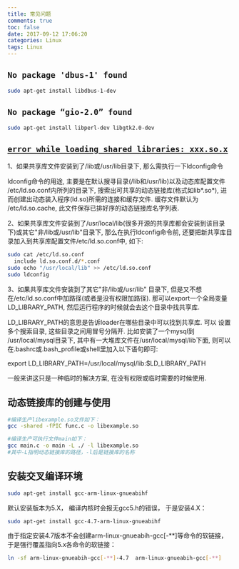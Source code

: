```yaml
---
title: 常见问题
comments: true
toc: false
date: 2017-09-12 17:06:20
categories: Linux
tags: Linux
---
```


## `No package 'dbus-1' found`

```bash
sudo apt-get install libdbus-1-dev
```

## `No package “gio-2.0” found`

```bash
sudo apt-get install libperl-dev libgtk2.0-dev
```

## [`error while loading shared libraries: xxx.so.x`](http://www.cnblogs.com/lidabo/p/3935250.html)


1、如果共享库文件安装到了/lib或/usr/lib目录下, 那么需执行一下ldconfig命令

ldconfig命令的用途, 主要是在默认搜寻目录(/lib和/usr/lib)以及动态库配置文件	/etc/ld.so.conf内所列的目录下, 搜索出可共享的动态链接库(格式如lib*.so*), 进	而创建出动态装入程序(ld.so)所需的连接和缓存文件. 缓存文件默认为	/etc/ld.so.cache, 此文件保存已排好序的动态链接库名字列表. 

2、如果共享库文件安装到了/usr/local/lib(很多开源的共享库都会安装到该目录下)或其它"非/lib或/usr/lib"目录下, 那么在执行ldconfig命令前, 还要把新共享库目录加入到共享库配置文件/etc/ld.so.conf中, 如下:

```bash
sudo cat /etc/ld.so.conf
  include ld.so.conf.d/*.conf
sudo echo "/usr/local/lib" >> /etc/ld.so.conf
sudo ldconfig
```

3、如果共享库文件安装到了其它"非/lib或/usr/lib" 目录下,  但是又不想在/etc/ld.so.conf中加路径(或者是没有权限加路径). 那可以export一个全局变量LD_LIBRARY_PATH, 然后运行程序的时候就会去这个目录中找共享库. 

LD_LIBRARY_PATH的意思是告诉loader在哪些目录中可以找到共享库. 可以	设置多个搜索目录, 这些目录之间用冒号分隔开. 比如安装了一个mysql到	/usr/local/mysql目录下, 其中有一大堆库文件在/usr/local/mysql/lib下面, 则可以	在.bashrc或.bash_profile或shell里加入以下语句即可:

export LD_LIBRARY_PATH=/usr/local/mysql/lib:$LD_LIBRARY_PATH    

一般来讲这只是一种临时的解决方案, 在没有权限或临时需要的时候使用.


## 动态链接库的创建与使用

```bash
#编译生产libexample.so文件如下：
gcc -shared -fPIC func.c -o libexample.so

#编译生产可执行文件main如下：
gcc main.c -o main -L ./ -l libexample.so
#其中-L指明动态链接库的路径，-l后是链接库的名称
```

## 安装交叉编译环境

```bash
sudo apt-get install gcc-arm-linux-gnueabihf
```

默认安装版本为5.X， 编译内核时会报无gcc5.h的错误，
于是安装4.X：

```bash
sudo apt-get install gcc-4.7-arm-linux-gnueabihf
```

由于指定安装4.7版本不会创建arm-linux-gnueabih-gcc[-**]等命令的软链接，于是强行覆盖指向5.x各命令的软链接：

```bash
ln -sf arm-linux-gnueabih-gcc[-**]-4.7  arm-linux-gnueabih-gcc[-**]
```